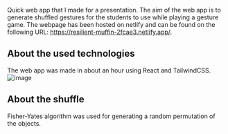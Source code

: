 Quick web app that I made for a presentation. The aim of the web app is to generate shuffled gestures for the students to use while playing a gesture game.
The webpage has been hosted on netlify and can be found on the following URL: https://resilient-muffin-2fcae3.netlify.app/.
## About the used technologies
The web app was made in about an hour using React and TailwindCSS.
![image](https://user-images.githubusercontent.com/23742383/207584116-d13aefc9-114e-40bb-8f26-c586ab1ce334.png)
## About the shuffle
Fisher-Yates algorithm was used for generating a random permutation of the objects.
